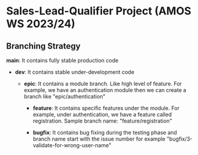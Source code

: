 # Sales-Lead-Qualifier Project (AMOS WS 2023/24)

## Branching Strategy  

**main**: It contains fully stable production code
* **dev**: It contains stable under-development code
    
  * **epic**: It contains a module branch. Like high level of feature. For example, we have an authentication module then we can create a branch like "epic/authentication"

    * **feature**: It contains specific features under the module. For example, under authentication, we have a feature called registration. Sample branch name: "feature/registration"

    * **bugfix**: It contains bug fixing during the testing phase and  branch name start with the issue number for example "bugfix/3-validate-for-wrong-user-name"